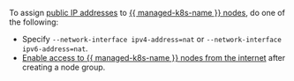 To assign [public IP addresses](../../vpc/concepts/address.md#public-addresses) to [{{ managed-k8s-name }} nodes](../../managed-kubernetes/concepts/index.md#node-group), do one of the following:
* Specify `--network-interface ipv4-address=nat` or `--network-interface ipv6-address=nat`.
* [Enable access to {{ managed-k8s-name }} nodes from the internet](../../managed-kubernetes/operations/node-group/node-group-update.md#node-internet-access) after creating a node group.